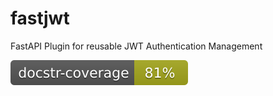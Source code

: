 # fastjwt
FastAPI Plugin for reusable JWT Authentication Management

![](./reports/docstr-badge.svg)